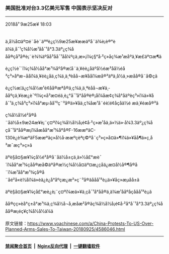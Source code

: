 ### 美国批准对台3.3亿美元军售 中国表示坚决反对
------------------------

<div class="published">
 <span class="date" title="ä¸­å½æ¶é´">
  <time datetime="2018-09-25T18:03:16+08:00">
   2018å¹´9æ25æ¥ 18:03
  </time>
 </span>
</div>
<br/>
<div class="wsw">
 <p>
  ä¸­å½å¤äº¤é¨åè¨äººè¿ç½9æ25æ¥ææäºå¨ä¾è¡è®°èä¼ä¸å¯¹ç¾å½æ¹åå¯¹å°3.3äº¿ç¾ååå®çå³å®è¡¨è¾¾äºåå³åå¯¹åå¼ºçä¸æ»¡ï¼ç§°å·²ç»åç¾æ¹æåºä¸¥æ­£äº¤æ¶ã
 </p>
 <p>
  è¿ç½è¯´ï¼ç¾å½åå°æ¹¾åºå®æ­¦å¨ä¸¥éè¿åäºå½éæ³åå½éå³ç³»åºæ¬ååï¼ä¸¥éè¿åä¸­ç¾ä¸ä¸ªèåå¬æ¥ååï¼æå®³äºä¸­å½ä¸»æåå®å¨å©çã
 </p>
 <p>
  è¿ç½æ¦ä¿ç¾å½æ¹é¢åå®æªå®ä¸­ç¾ä¸ä¸ªèåå¬æ¥ä¸­ååºçä¸¥èæ¿è¯ºï¼ç«å³æ¤éä¸è¿°å¯¹å°åå®è®¡åï¼åæ­¢ç¾å°åäºèç³»ï¼ä»¥åå¯¹ä¸­ç¾å³ç³»ï¼å°æµ·åå¹³ç¨³å®ä»¥åä¸­ç¾åæ¹å¨éè¦é¢åçåä½é æä¸¥éæå®³ã
 </p>
 <p>
  ç¾å½å½é²å®å¨åä½å±9æ24æ¥è¡¨ç¤ºï¼ç¾å½å½å¡é¢å·²ç»æ¹åä¸ä»½ä»·å¼3.3äº¿ç¾åçå¯¹å°åå®æ¡ï¼åæåå°æ¹¾åºå®F-16ææºãC-130è¿è¾æºãF5ææºãç»å½å·ææºç­èªç©ºå¨ç³»ç»å¤ä»¶ï¼ä»¥åå¶ä»ç¸å³æ¯æç³»ç»ã
 </p>
 <p>
  äºè§å¤§æ¥¼çå½é²å®å¨åä½å±çä¸ä»½å£°æè¯´ï¼åå°æ¹¾çåå®æå©äºå®æ½ç¾å½å¤äº¤æ¿ç­åä¿æ¤å½å®¶å®å¨ï¼æ¹åå°æ¹¾çå®å¨åé²å«è½åï¼ä»èä¿è¿å°åºçæ¿æ²»ç¨³å®ãååå¹³è¡¡ä»¥åç»æµåå±ã
 </p>
 <p>
  äºè§å¤§æ¥¼çå£°æè¿è¡¨ç¤ºï¼æä»¥ä¸­çå¯¹å°åå®ä¸ä¼æ¹ååºåçååå¹³è¡¡ã
 </p>
 <p>
  åå®çç»èå°ç±å°æ¹¾ä¸ç¾å½å¬å¸æåæ²å®ãç¾å½å½å¡é¢å·²å°å¯¹å°3.3äº¿ç¾ååå®æ¡éç¥ç¾å½å½ä¼ã
 </p>
</div>

原文链接：https://www.voachinese.com/a/China-Protests-To-US-Over-Planned-Arms-Sales-To-Taiwan-20180925/4586046.html


------------------------
#### [禁闻聚合首页](https://github.com/gfw-breaker/banned-news/blob/master/README.md) &nbsp;|&nbsp; [Nginx反向代理](https://github.com/gfw-breaker/open-proxy/blob/master/README.md) &nbsp;|&nbsp;  [一键翻墙软件](https://github.com/gfw-breaker/nogfw/blob/master/README.md)